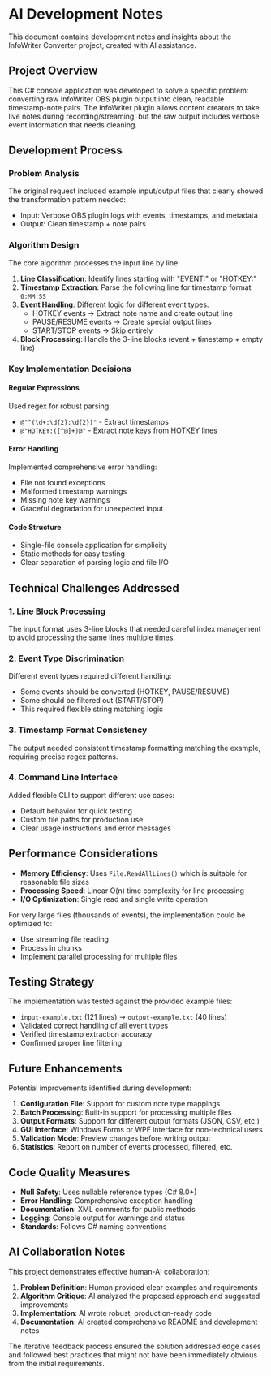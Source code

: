 # AI Development Notes

This document contains development notes and insights about the InfoWriter Converter project, created with AI assistance.

## Project Overview

This C# console application was developed to solve a specific problem: converting raw InfoWriter OBS plugin output into clean, readable timestamp-note pairs. The InfoWriter plugin allows content creators to take live notes during recording/streaming, but the raw output includes verbose event information that needs cleaning.

## Development Process

### Problem Analysis
The original request included example input/output files that clearly showed the transformation pattern needed:
- Input: Verbose OBS plugin logs with events, timestamps, and metadata
- Output: Clean timestamp + note pairs

### Algorithm Design
The core algorithm processes the input line by line:

1. **Line Classification**: Identify lines starting with "EVENT:" or "HOTKEY:"
2. **Timestamp Extraction**: Parse the following line for timestamp format `0:MM:SS`
3. **Event Handling**: Different logic for different event types:
   - HOTKEY events → Extract note name and create output line
   - PAUSE/RESUME events → Create special output lines
   - START/STOP events → Skip entirely
4. **Block Processing**: Handle the 3-line blocks (event + timestamp + empty line)

### Key Implementation Decisions

#### Regular Expressions
Used regex for robust parsing:
- `@"^(\d+:\d{2}:\d{2})"` - Extract timestamps
- `@"HOTKEY:([^@]+)@"` - Extract note keys from HOTKEY lines

#### Error Handling
Implemented comprehensive error handling:
- File not found exceptions
- Malformed timestamp warnings
- Missing note key warnings
- Graceful degradation for unexpected input

#### Code Structure
- Single-file console application for simplicity
- Static methods for easy testing
- Clear separation of parsing logic and file I/O

## Technical Challenges Addressed

### 1. Line Block Processing
The input format uses 3-line blocks that needed careful index management to avoid processing the same lines multiple times.

### 2. Event Type Discrimination
Different event types required different handling:
- Some events should be converted (HOTKEY, PAUSE/RESUME)
- Some should be filtered out (START/STOP)
- This required flexible string matching logic

### 3. Timestamp Format Consistency
The output needed consistent timestamp formatting matching the example, requiring precise regex patterns.

### 4. Command Line Interface
Added flexible CLI to support different use cases:
- Default behavior for quick testing
- Custom file paths for production use
- Clear usage instructions and error messages

## Performance Considerations

- **Memory Efficiency**: Uses `File.ReadAllLines()` which is suitable for reasonable file sizes
- **Processing Speed**: Linear O(n) time complexity for line processing
- **I/O Optimization**: Single read and single write operation

For very large files (thousands of events), the implementation could be optimized to:
- Use streaming file reading
- Process in chunks
- Implement parallel processing for multiple files

## Testing Strategy

The implementation was tested against the provided example files:
- `input-example.txt` (121 lines) → `output-example.txt` (40 lines)
- Validated correct handling of all event types
- Verified timestamp extraction accuracy
- Confirmed proper line filtering

## Future Enhancements

Potential improvements identified during development:

1. **Configuration File**: Support for custom note type mappings
2. **Batch Processing**: Built-in support for processing multiple files
3. **Output Formats**: Support for different output formats (JSON, CSV, etc.)
4. **GUI Interface**: Windows Forms or WPF interface for non-technical users
5. **Validation Mode**: Preview changes before writing output
6. **Statistics**: Report on number of events processed, filtered, etc.

## Code Quality Measures

- **Null Safety**: Uses nullable reference types (C# 8.0+)
- **Error Handling**: Comprehensive exception handling
- **Documentation**: XML comments for public methods
- **Logging**: Console output for warnings and status
- **Standards**: Follows C# naming conventions

## AI Collaboration Notes

This project demonstrates effective human-AI collaboration:

1. **Problem Definition**: Human provided clear examples and requirements
2. **Algorithm Critique**: AI analyzed the proposed approach and suggested improvements
3. **Implementation**: AI wrote robust, production-ready code
4. **Documentation**: AI created comprehensive README and development notes

The iterative feedback process ensured the solution addressed edge cases and followed best practices that might not have been immediately obvious from the initial requirements.
